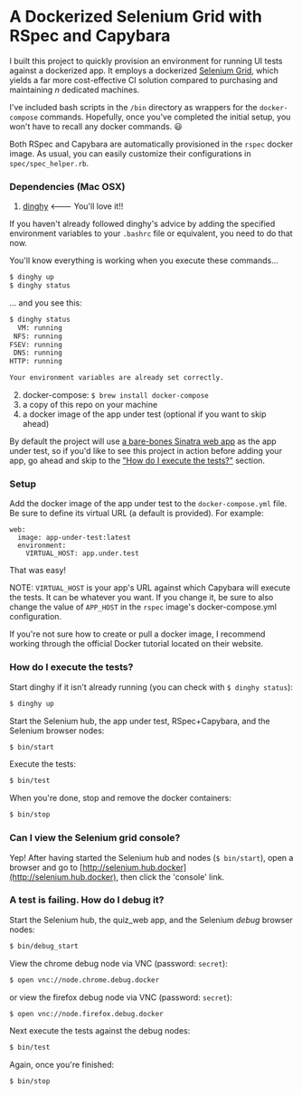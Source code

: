 # A Dockerized Selenium Grid with RSpec and Capybara

I built this project to quickly provision an environment for running
UI tests against a dockerized app. It employs a dockerized [Selenium Grid](https://github.com/SeleniumHQ/selenium/wiki/Grid2), which yields a far more cost-effective CI solution compared to purchasing and maintaining *n* dedicated machines.

I've included bash scripts in the `/bin` directory as wrappers for the `docker-compose` commands. Hopefully, once you've completed the initial setup, you won't have to recall any docker commands. :smiley:

Both RSpec and Capybara are automatically provisioned in the `rspec` docker image. As usual, you can easily customize their configurations in `spec/spec_helper.rb`.

### Dependencies (Mac OSX)

1. [dinghy](https://github.com/codekitchen/dinghy)  <--- You'll love it!!

If you haven't already followed dinghy's advice by adding the specified environment variables to your `.bashrc` file or equivalent, you need to do that now.

You'll know everything is working when you execute these commands...
```sh 
$ dinghy up
$ dinghy status
```

... and you see this:
```sh
$ dinghy status
  VM: running
 NFS: running
FSEV: running
 DNS: running
HTTP: running

Your environment variables are already set correctly.
```

2. docker-compose: `$ brew install docker-compose`
3. a copy of this repo on your machine
4. a docker image of the app under test (optional if you want to skip ahead)

By default the project will use [a bare-bones Sinatra web app](https://github.com/mycargus/hello-docker-world) as the app under test, so if you'd like to see this project in action before adding your app, go ahead and skip to the ["How do I execute the tests?"](https://github.com/mycargus/docker-grid-rspec-capybara#how-do-i-execute-the-tests) section.

### Setup

Add the docker image of the app under test to the `docker-compose.yml` file. Be sure to define its virtual URL (a default is provided). For example:
``` 
web:
  image: app-under-test:latest
  environment:
    VIRTUAL_HOST: app.under.test
```

That was easy!

NOTE: `VIRTUAL_HOST` is your app's URL against which Capybara will execute the tests. It can be whatever you want. If you change it, be sure to also change the value of `APP_HOST` in the `rspec` image's docker-compose.yml configuration.

If you're not sure how to create or pull a docker image, I recommend working through the official Docker tutorial located on their website.

### How do I execute the tests?

Start dinghy if it isn't already running (you can check with `$ dinghy status`):
```sh
$ dinghy up
```

Start the Selenium hub, the app under test, RSpec+Capybara, and the Selenium browser nodes:
```sh
$ bin/start
```

Execute the tests:
```sh
$ bin/test
```

When you're done, stop and remove the docker containers:
```sh
$ bin/stop
```

### Can I view the Selenium grid console?

Yep! After having started the Selenium hub and nodes (`$ bin/start`), open a
browser and go to [http://selenium.hub.docker](http://selenium.hub.docker), then click the 'console' link.

### A test is failing. How do I debug it?

Start the Selenium hub, the quiz_web app, and the Selenium *debug* browser nodes:
```sh
$ bin/debug_start
```

View the chrome debug node via VNC (password: `secret`):
```sh
$ open vnc://node.chrome.debug.docker
```

or view the firefox debug node via VNC (password: `secret`):
```sh
$ open vnc://node.firefox.debug.docker
```

Next execute the tests against the debug nodes:
```sh
$ bin/test
```

Again, once you're finished:
```sh
$ bin/stop
```
